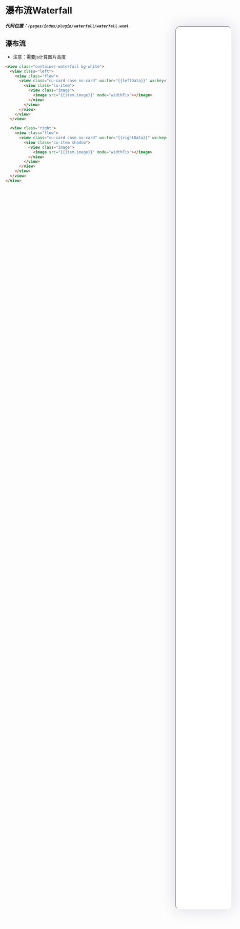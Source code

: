 <!--
 * @Descripttion: 
 * @version: V1.0
 * @Author: Xiaokang Lei
 * @email: lxk201808@163.com
 * @Date: 2022-12-08 17:00:21
 * @LastEditors: Xiaokang Lei
 * @LastEditTime: 2022-12-09 15:53:59
-->

<div class="minipre" style="width:18%; height:86%; float:right; position:fixed; right:3%;top: 4%;z-index: 99;">
    <iframe src="./h5/index.html#/pages/index/plugin/waterfall/waterfall" width="100%" height="80%" style="border-radius:15px; box-shadow:0 0 50px 0px rgb(30 0 60 / 15%);"></iframe>
</div>

# 瀑布流Waterfall

***代码位置：`/pages/index/plugin/waterfall/waterfall.wxml`***

## 瀑布流

- 注意：需要js计算图片高度

```html
<view class="container-waterfall bg-white">
  <view class="left">
    <view class="flow">
      <view class="cu-card case no-card" wx:for="{{leftData}}" wx:key="item">
        <view class="cu-item">
          <view class="image">
            <image src="{{item.image}}" mode="widthFix"></image>
          </view>
        </view>
      </view>
    </view>
  </view>

  <view class="right">
    <view class="flow">
      <view class="cu-card case no-card" wx:for="{{rightData}}" wx:key="item">
        <view class="cu-item shadow">
          <view class="image">
            <image src="{{item.image}}" mode="widthFix"></image>
          </view>
        </view>
      </view>
    </view>
  </view>
</view>
```
